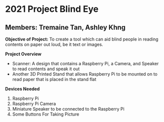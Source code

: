 # **2021 Project Blind Eye**
## **Members:** Tremaine Tan, Ashley Khng

**Objective of Project:** To create a tool which can aid blind people in reading contents on paper out loud, be it text or images.

**Project Overview**

* Scanner: A design that contains a Raspberry Pi, a Camera, and Speaker to read contents and speak it out
* Another 3D Printed Stand that allows Raspberry Pi to be mounted on to read paper that is placed in the stand flat

**Devices Needed**

1. Raspberry Pi
2. Raspberry Pi Camera
3. Miniature Speaker to be connected to the Raspberry Pi
4. Some Buttons For Taking Picture
